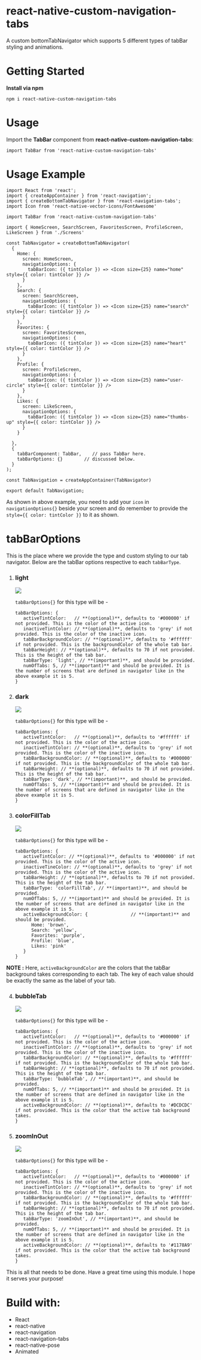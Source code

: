 <h1>react-native-custom-navigation-tabs</h1>

A custom bottomTabNavigator which supports 5 different types of tabBar styling and animations.


<h1>Getting Started</h1>

**Install via npm**

```shell
npm i react-native-custom-navigation-tabs
```

<h1>Usage</h1>

Import the **TabBar** component from **react-native-custom-navigation-tabs**: 

```shell
import TabBar from 'react-native-custom-navigation-tabs'
```
<h1>Usage Example</h1>

```shell
import React from 'react';
import { createAppContainer } from 'react-navigation';
import { createBottomTabNavigator } from 'react-navigation-tabs';
import Icon from 'react-native-vector-icons/FontAwesome'

import TabBar from 'react-native-custom-navigation-tabs'

import { HomeScreen, SearchScreen, FavoritesScreen, ProfileScreen, LikeScreen } from './Screens'

const TabNavigator = createBottomTabNavigator(
  {
    Home: {
      screen: HomeScreen,
      navigationOptions: {
        tabBarIcon: ({ tintColor }) => <Icon size={25} name="home" style={{ color: tintColor }} />
      }
    },
    Search: {
      screen: SearchScreen,
      navigationOptions: {
        tabBarIcon: ({ tintColor }) => <Icon size={25} name="search" style={{ color: tintColor }} />
      }
    },
    Favorites: {
      screen: FavoritesScreen,
      navigationOptions: {
        tabBarIcon: ({ tintColor }) => <Icon size={25} name="heart" style={{ color: tintColor }} />
      }
    },
    Profile: {
      screen: ProfileScreen,
      navigationOptions: {
        tabBarIcon: ({ tintColor }) => <Icon size={25} name="user-circle" style={{ color: tintColor }} />
      }
    },
    Likes: {
      screen: LikeScreen,
      navigationOptions: {
        tabBarIcon: ({ tintColor }) => <Icon size={25} name="thumbs-up" style={{ color: tintColor }} />
      }
    }

  },
  {
    tabBarComponent: TabBar,    // pass TabBar here.
    tabBarOptions: {}        // discussed below.
  }
);

const TabNavigation = createAppContainer(TabNavigator)

export default TabNavigation;
```
As shown in above example, you need to add your ```icon``` in ```navigationOptions{}``` beside your screen and do remember to provide the ```style={{ color: tintColor }}``` to it as shown.

<h1>tabBarOptions</h1>

This is the place where we provide the type and custom styling to our tab navigator. Below are the tabBar options respective to each ```tabBarType```.

1. <h3>light</h3>
   
   ![](src/gifs/lightTab.gif)
   
   ```tabBarOptions{}``` for this type will be - 
   ```shell
   tabBarOptions: {
      activeTintColor:   // **(optional)**, defaults to '#000000' if not provided. This is the color of the active icon.
      inactiveTintColor: // **(optional)**, defaults to 'grey' if not provided. This is the color of the inactive icon.
      tabBarBackgroundColor: // **(optional)**, defaults to '#ffffff' if not provided. This is the backgroundColor of the whole tab bar.
      tabBarHeight: // **(optional)**, defaults to 70 if not provided. This is the height of the tab bar.
      tabBarType: 'light', // **(important)**, and should be provided.
      numOfTabs: 5, // **(important)** and should be provided. It is the number of screens that are defined in navigator like in the above example it is 5.
   }
   ```
2. <h3>dark</h3>

   ![](src/gifs/darkTab.gif)
   
   ```tabBarOptions{}``` for this type will be -  
   ```shell
   tabBarOptions: {
      activeTintColor:   // **(optional)**, defaults to '#ffffff' if not provided. This is the color of the active icon.
      inactiveTintColor: // **(optional)**, defaults to 'grey' if not provided. This is the color of the inactive icon.
      tabBarBackgroundColor: // **(optional)**, defaults to '#000000' if not provided. This is the backgroundColor of the whole tab bar.
      tabBarHeight: // **(optional)**, defaults to 70 if not provided. This is the height of the tab bar.
      tabBarType: 'dark', // **(important)**, and should be provided.
      numOfTabs: 5, // **(important)** and should be provided. It is the number of screens that are defined in navigator like in the above example it is 5.
   }
   ```
   
3. <h3>colorFillTab</h3>

   ![](src/gifs/colorFill.gif)
   
   ```tabBarOptions{}``` for this type will be - 
   ```shell
   tabBarOptions: {
      activeTintColor: // **(optional)**, defaults to '#000000' if not provided. This is the color of the active icon.
      inactiveTineColor: // **(optional)**, defaults to 'grey' if not provided. This is the color of the active icon.
      tabBarHeight: // **(optional)**, defaults to 70 if not provided. This is the height of the tab bar.
      tabBarType: 'colorFillTab', // **(important)**, and should be provided.
      numOfTabs: 5, // **(important)** and should be provided. It is the number of screens that are defined in navigator like in the above example it is 5.
      activeBackgroundColor: {                // **(important)** and should be provided.
         Home: 'brown',
         Search: 'yellow',
         Favorites: 'purple',
         Profile: 'blue',
         Likes: 'pink'
      }
   }
   ```
**NOTE :** Here, ```activeBackgroundColor``` are the colors that the tabBar background takes corresponding to each tab. The key of each value should be exactly the same as the label of your tab.

4. <h3>bubbleTab</h3>

   ![](src/gifs/bubbleTab.gif)
   
   ```tabBarOptions{}``` for this type will be - 
   ```shell
   tabBarOptions: {
      activeTintColor:   // **(optional)**, defaults to '#000000' if not provided. This is the color of the active icon.
      inactiveTintColor: // **(optional)**, defaults to 'grey' if not provided. This is the color of the inactive icon.
      tabBarBackgroundColor: // **(optional)**, defaults to '#ffffff' if not provided. This is the backgroundColor of the whole tab bar.
      tabBarHeight: // **(optional)**, defaults to 70 if not provided. This is the height of the tab bar.
      tabBarType: 'bubbleTab', // **(important)**, and should be provided.
      numOfTabs: 5, // **(important)** and should be provided. It is the number of screens that are defined in navigator like in the above example it is 5.
      activeBackgroundColor: // **(optional)**, defaults to '#DCDCDC' if not provided. This is the color that the active tab background takes.  
   }
   ```
5. <h3>zoomInOut</h3>

   ![](src/gifs/zoomTab.gif)
   
   ```tabBarOptions{}``` for this type will be - 
   ```shell
   tabBarOptions: {
      activeTintColor:   // **(optional)**, defaults to '#000000' if not provided. This is the color of the active icon.
      inactiveTintColor: // **(optional)**, defaults to 'grey' if not provided. This is the color of the inactive icon.
      tabBarBackgroundColor: // **(optional)**, defaults to '#ffffff' if not provided. This is the backgroundColor of the whole tab bar.
      tabBarHeight: // **(optional)**, defaults to 70 if not provided. This is the height of the tab bar.
      tabBarType: 'zoomInOut', // **(important)**, and should be provided.
      numOfTabs: 5, // **(important)** and should be provided. It is the number of screens that are defined in navigator like in the above example it is 5.
      activeBackgroundColor: // **(optional)**, defaults to '#1178A9' if not provided. This is the color that the active tab background takes.  
   }
   ```
This is all that needs to be done. Have a great time using this module. I hope it serves your purpose!
   
<h1>Build with: </h1>

* React
* react-native
* react-navigation
* react-navigation-tabs
* react-native-pose
* Animated
